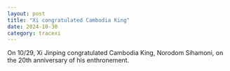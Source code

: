 ```yaml
---
layout: post
title: "Xi congratulated Cambodia King"
date: 2024-10-30
category: tracexi
---
```


On 10/29, Xi Jinping congratulated Cambodia King, Norodom Sihamoni, on the 20th anniversary of his enthronement.

